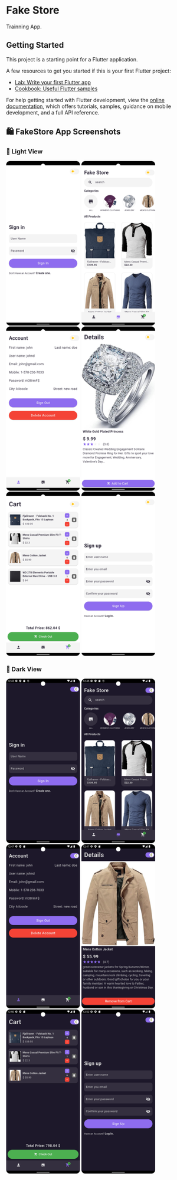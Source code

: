 # Fake Store

Trainning App.

## Getting Started

This project is a starting point for a Flutter application.

A few resources to get you started if this is your first Flutter project:

- [Lab: Write your first Flutter app](https://docs.flutter.dev/get-started/codelab)
- [Cookbook: Useful Flutter samples](https://docs.flutter.dev/cookbook)

For help getting started with Flutter development, view the
[online documentation](https://docs.flutter.dev/), which offers tutorials,
samples, guidance on mobile development, and a full API reference.

## 🛍️ FakeStore App Screenshots

### 🧑 Light View
<img src="https://github.com/HusseinJdeed1/fakestore/blob/master/assets/images/1.png?raw=true" width="200"/>
<img src="https://github.com/HusseinJdeed1/fakestore/blob/master/assets/images/2.png?raw=true" width="200"/>
<img src="https://github.com/HusseinJdeed1/fakestore/blob/master/assets/images/3.png?raw=true" width="200"/>
<img src="https://github.com/HusseinJdeed1/fakestore/blob/master/assets/images/4.png?raw=true" width="200"/>
<img src="https://github.com/HusseinJdeed1/fakestore/blob/master/assets/images/5.png?raw=true" width="200"/>
<img src="https://github.com/HusseinJdeed1/fakestore/blob/master/assets/images/6.png?raw=true" width="200"/>

### 🔐 Dark View
<img src="https://github.com/HusseinJdeed1/fakestore/blob/master/assets/images/1a.png?raw=true" width="200"/>
<img src="https://github.com/HusseinJdeed1/fakestore/blob/master/assets/images/2a.png?raw=true" width="200"/>
<img src="https://github.com/HusseinJdeed1/fakestore/blob/master/assets/images/3a.png?raw=true" width="200"/>
<img src="https://github.com/HusseinJdeed1/fakestore/blob/master/assets/images/4a.png?raw=true" width="200"/>
<img src="https://github.com/HusseinJdeed1/fakestore/blob/master/assets/images/5a.png?raw=true" width="200"/>
<img src="https://github.com/HusseinJdeed1/fakestore/blob/master/assets/images/6a.png?raw=true" width="200"/>
